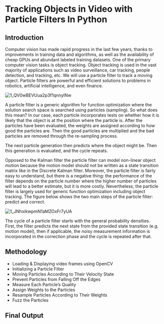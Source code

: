 # Tracking Objects in Video with Particle Filters In Python

## Introduction 

Computer vision has made rapid progress in the last few years, thanks to improvements in training data and algorithms, as well as the availability of cheap GPUs and abundant labeled training datasets. One of the primary computer vision tasks is object tracking. Object tracking is used in the vast majority of applications such as video surveillance, car tracking, people detection, and tracking, etc. We will use a particle filter to track a moving object. Particle filters are powerful and efficient solutions to problems in robotics, artificial intelligence, and even finance.

![1_QV0wBEVUua2p3f1qnnylNw](https://user-images.githubusercontent.com/72076328/204287563-c7a54fd5-dfc6-4fcc-88b4-1b45f2eb7115.gif)

A particle filter is a generic algorithm for function optimization where the solution search space is searched using particles (sampling). So what does this mean? In our case, each particle incorporates tests on whether how it is likely that the object is at the position where the particle is. After the particles have been evaluated, the weights are assigned according to how good the particles are. Then the good particles are multiplied and the bad particles are removed through the re-sampling process.

The next particle generation then predicts where the object might be. Then this generation is evaluated, and the cycle repeats.

Opposed to the Kalman filter the particle filter can model non-linear object motion because the motion model should not be written as a state transition matrix like in the Discrete Kalman filter. Moreover, the particle filter is fairly easy to understand, but there is a negative thing: the performance of the filter depends on the particle number where the higher number of particles will lead to a better estimate, but it is more costly. Nevertheless, the particle filter is largely used for generic function optimization including object tracking. The figure below shows the two main steps of the particle filter: predict and correct.

![1_JNhxikwpmN1aMZOxFr7yUA](https://user-images.githubusercontent.com/72076328/204287766-43f94dde-0fe7-4722-8563-84c065246db5.png)

The cycle of a particle filter starts with the general probability densities. First, the filter predicts the next state from the provided state transition (e.g. motion model), then if applicable, the noisy measurement information is incorporated in the correction phase and the cycle is repeated after that.

## Methodology

* Loading & Displaying video frames using OpenCV
* Initializing a Particle Filter
* Moving Particles According to Their Velocity State
* Prevent Particles from Falling Off the Edges
* Measure Each Particle’s Quality
* Assign Weights to the Particles
* Resample Particles According to Their Weights
* Fuzz the Particles

## Final Output




